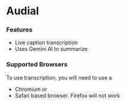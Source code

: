 # Audial

### Features
+ Live caption transcription
+ Uses Gemini AI to summarize

### Supported Browsers
To use transcription, you will need to use a 
+ Chromium
or 
+ Safari 
based browser. Firefox will not work
